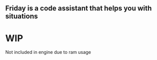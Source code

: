 ## Friday is a code assistant that helps you with situations

# WIP

Not included in engine due to ram usage